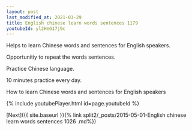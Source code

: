 ```yaml
---
layout: post
last_modified_at: 2021-03-29
title: English chinese learn words sentences 1179 
youtubeId: yl2HeG17j9c
---
```

 
 
Helps to learn Chinese words and sentences for English speakers.

Opportunitiy to repeat the words sentences. 

Practice Chinese language. 
 
10 minutes practice every day. 
 
How to learn Chinese words and sentences for English speakers 
 
{% include youtubePlayer.html id=page.youtubeId %}
 
 
[Next]({{ site.baseurl }}{% link  split2/_posts/2015-05-01-English chinese learn words sentences 1026 .md%})
 
